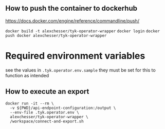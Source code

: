 ## How to push the container to dockerhub

https://docs.docker.com/engine/reference/commandline/push/

`docker build -t alexchesser/tyk-operator-wrapper`
`docker login`
`docker push docker alexchesser/tyk-operator-wrapper`

# Required environment variables

see the values in `.tyk.operator.env.sample` they must be set for this to function as intended 

## How to execute an export

```
docker run -it --rm \
  -v ${PWD}/api-endpoint-configuration:/output \
  --env-file .tyk.operator.env \
  alexchesser/tyk-operator-wrapper \
  /workspace/connect-and-export.sh
```